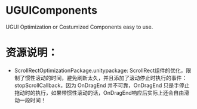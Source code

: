 # UGUIComponents
 UGUI Optimization or Costumized Components easy to use.
 

# 资源说明：

-  ScrollRectOptimizationPackage.unitypackage:
ScrollRect组件的优化，限制了惯性滚动的时间，避免刷新太久，并且添加了滚动停止时执行的事件：stopScrollCallback，因为 OnDragEnd 并不可靠，OnDragEnd 只是手停止拖动时的执行，如果带惯性滚动的话，OnDragEnd响应后实际上还会自由滑动一段时间！
